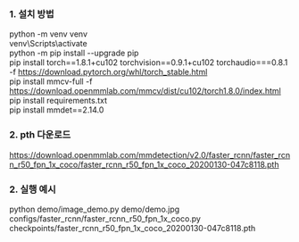 ### 1. 설치 방법 
  
python -m venv venv  
venv\Scripts\activate  
python -m pip install --upgrade pip  
pip install torch==1.8.1+cu102 torchvision==0.9.1+cu102 torchaudio===0.8.1 -f https://download.pytorch.org/whl/torch_stable.html  
pip install mmcv-full -f https://download.openmmlab.com/mmcv/dist/cu102/torch1.8.0/index.html  
pip install requirements.txt  
pip install mmdet==2.14.0  
  
### 2. pth 다운로드  

https://download.openmmlab.com/mmdetection/v2.0/faster_rcnn/faster_rcnn_r50_fpn_1x_coco/faster_rcnn_r50_fpn_1x_coco_20200130-047c8118.pth

### 2. 실행 예시
  
python demo/image_demo.py demo/demo.jpg configs/faster_rcnn/faster_rcnn_r50_fpn_1x_coco.py checkpoints/faster_rcnn_r50_fpn_1x_coco_20200130-047c8118.pth
